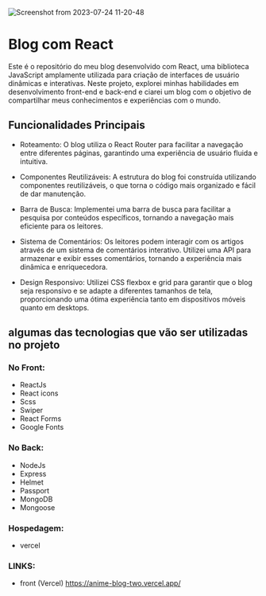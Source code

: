 ![Screenshot from 2023-07-24 11-20-48](https://github.com/wal-wizard/Anime-Blog/assets/82295321/db398431-1331-4ff9-8685-b0a0eaec6040)


# Blog com React
Este é o repositório do meu blog desenvolvido com React, uma biblioteca JavaScript amplamente utilizada para criação de interfaces de usuário dinâmicas e interativas. Neste projeto, explorei minhas habilidades em desenvolvimento front-end e back-end e ciarei um blog com o objetivo de compartilhar meus conhecimentos e experiências com o mundo.

## Funcionalidades Principais
 - Roteamento: O blog utiliza o React Router para facilitar a navegação entre diferentes páginas, garantindo uma experiência de usuário fluida e intuitiva.

 - Componentes Reutilizáveis: A estrutura do blog foi construída utilizando componentes reutilizáveis, o que torna o código mais organizado e fácil de dar manutenção.

 - Barra de Busca: Implementei uma barra de busca para facilitar a pesquisa por conteúdos específicos, tornando a navegação mais eficiente para os leitores.

 - Sistema de Comentários: Os leitores podem interagir com os artigos através de um sistema de comentários interativo. Utilizei uma API para armazenar e exibir esses comentários, tornando a experiência mais dinâmica e enriquecedora.

 - Design Responsivo: Utilizei CSS flexbox e grid para garantir que o blog seja responsivo e se adapte a diferentes tamanhos de tela, proporcionando uma ótima experiência tanto em dispositivos móveis quanto em desktops.


## algumas das tecnologias que vão ser utilizadas no projeto
### No Front:
  - ReactJs
  - React icons
  - Scss
  - Swiper
  - React Forms
  - Google Fonts

### No Back:
  - NodeJs
  - Express
  - Helmet
  - Passport
  - MongoDB
  - Mongoose

### Hospedagem:
  - vercel

### LINKS:
 - front (Vercel) https://anime-blog-two.vercel.app/

